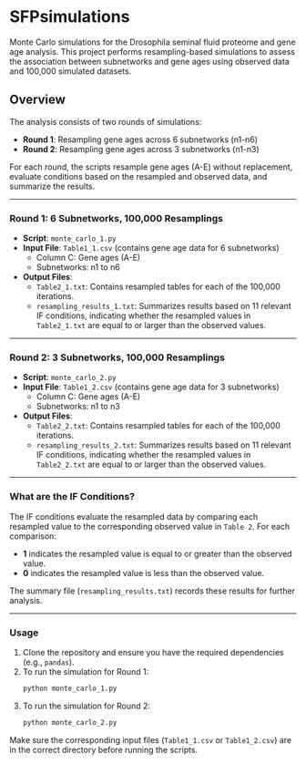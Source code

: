 # SFPsimulations
Monte Carlo simulations for the Drosophila seminal fluid proteome and gene age analysis. This project performs resampling-based simulations to assess the association between subnetworks and gene ages using observed data and 100,000 simulated datasets.

## Overview
The analysis consists of two rounds of simulations:

- **Round 1**: Resampling gene ages across 6 subnetworks (n1-n6)
- **Round 2**: Resampling gene ages across 3 subnetworks (n1-n3)

For each round, the scripts resample gene ages (A-E) without replacement, evaluate conditions based on the resampled and observed data, and summarize the results.

---

### Round 1: 6 Subnetworks, 100,000 Resamplings
- **Script**: `monte_carlo_1.py`
- **Input File**: `Table1_1.csv` (contains gene age data for 6 subnetworks)
    - Column C: Gene ages (A-E)
    - Subnetworks: n1 to n6
- **Output Files**:
    - `Table2_1.txt`: Contains resampled tables for each of the 100,000 iterations.
    - `resampling_results_1.txt`: Summarizes results based on 11 relevant IF conditions, indicating whether the resampled values in `Table2_1.txt` are equal to or larger than the observed values.

---

### Round 2: 3 Subnetworks, 100,000 Resamplings
- **Script**: `monte_carlo_2.py`
- **Input File**: `Table1_2.csv` (contains gene age data for 3 subnetworks)
    - Column C: Gene ages (A-E)
    - Subnetworks: n1 to n3
- **Output Files**:
    - `Table2_2.txt`: Contains resampled tables for each of the 100,000 iterations.
    - `resampling_results_2.txt`: Summarizes results based on 11 relevant IF conditions, indicating whether the resampled values in `Table2_2.txt` are equal to or larger than the observed values.

---

### What are the IF Conditions?
The IF conditions evaluate the resampled data by comparing each resampled value to the corresponding observed value in `Table 2`. For each comparison:
- **1** indicates the resampled value is equal to or greater than the observed value.
- **0** indicates the resampled value is less than the observed value.

The summary file (`resampling_results.txt`) records these results for further analysis.

---

### Usage
1. Clone the repository and ensure you have the required dependencies (e.g., `pandas`).
2. To run the simulation for Round 1:
    ```bash
    python monte_carlo_1.py
    ```
3. To run the simulation for Round 2:
    ```bash
    python monte_carlo_2.py
    ```

Make sure the corresponding input files (`Table1_1.csv` or `Table1_2.csv`) are in the correct directory before running the scripts.
